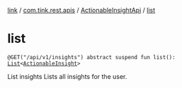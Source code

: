 [link](../../index.md) / [com.tink.rest.apis](../index.md) / [ActionableInsightApi](index.md) / [list](./list.md)

# list

`@GET("/api/v1/insights") abstract suspend fun list(): `[`List`](https://kotlinlang.org/api/latest/jvm/stdlib/kotlin.collections/-list/index.html)`<`[`ActionableInsight`](../../com.tink.rest.models/-actionable-insight/index.md)`>`

List insights
Lists all insights for the user.

